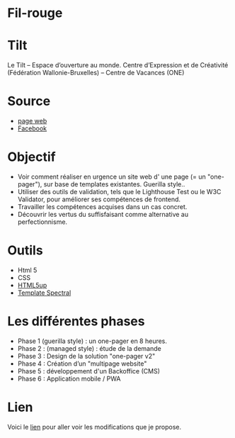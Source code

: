 # Fil-rouge 

# Tilt

Le Tilt – Espace d’ouverture au monde.
Centre d’Expression et de Créativité (Fédération Wallonie-Bruxelles) – Centre de Vacances (ONE)

# Source 
 
* [page web](https://www.letilt.be/)
* [Facebook](https://www.facebook.com/letilt/)

# Objectif 

* Voir comment réaliser en urgence un site web d' une page (= un "one-pager"), sur base de templates existantes. Guerilla style..
* Utiliser des outils de validation, tels que le Lighthouse Test ou le W3C Validator, pour améliorer ses compétences de frontend.
* Travailler les compétences acquises dans un cas concret.
* Découvrir les vertus du suffisfaisant comme alternative au perfectionnisme.

# Outils 

* Html 5
* CSS
* [HTML5up](https://html5up.net/)
* [Template Spectral](https://html5up.net/spectral)

# Les différentes phases 

* Phase 1 (guerilla style) : un one-pager en 8 heures.
* Phase 2 : (managed style) : étude de la demande
* Phase 3 : Design de la solution "one-pager v2"
* Phase 4 : Création d’un "multipage website"
* Phase 5 : développement d'un Backoffice (CMS)
* Phase 6 : Application mobile / PWA

# Lien

Voici le [lien](https://anthonysel.github.io/Fil-rouge/) pour aller voir les modifications que je propose.



